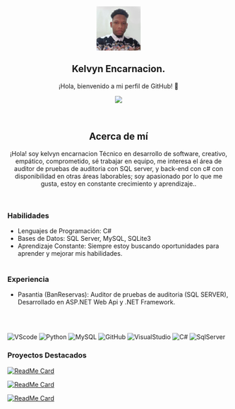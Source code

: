 <p align="center">
 <img width="100px" src="Icon\kelvyn.jpg" align="center" alt="Kelvyn Encarnacion" />
 <h2 align="center">Kelvyn Encarnacion.</h2>
 <p align="center">¡Hola, bienvenido a mi perfil de GitHub! 👋</p>


<div align="center">
  
![](https://github-readme-streak-stats.herokuapp.com/?user=kelvyn32&theme=dark&hide_border=false)

</div>
</br>

<h2 align="center">Acerca de mí</h2>
<p align="center">¡Hola! soy kelvyn encarnacion Técnico en desarrollo de software, creativo, empático, comprometido, sé trabajar en equipo, me interesa el área de auditor de pruebas de auditoria con SQL server, y back-end con c# con disponibilidad en otras áreas laborables; soy apasionado por lo que me gusta, estoy en constante crecimiento y aprendizaje..</p>
</br>

<h3 align="left">Habilidades</h3>
<p align="left">
  
- Lenguajes de Programación: C#
- Bases de Datos: SQL Server, MySQL, SQLite3
- Aprendizaje Constante: Siempre estoy buscando oportunidades para aprender y mejorar mis habilidades.
  </br>
   </br>
</p>

<h3 align="left">Experiencia</h3>
<p align="left">
  
- Pasantia (BanReservas): Auditor de pruebas de auditoria (SQL SERVER), Desarrollado en ASP.NET Web Api y .NET Framework.

  </br>
   </br>
</p>

![VScode](https://img.shields.io/badge/-Vscode-blue?style=for-the-badge&logo=visualstudiocode)
![Python](https://img.shields.io/badge/-Python-succes?style=for-the-badge&logo=python)
![MySQL](https://img.shields.io/badge/-MySQL-blue?style=for-the-badge&logo=mysql)
![GitHub](https://img.shields.io/badge/-GitHub-black?style=for-the-badge&logo=github)
![VisualStudio](https://img.shields.io/badge/-VisualStudio-blueviolet?style=for-the-badge&logo=visualstudio)
![C#](https://img.shields.io/badge/-Csharp-blue?style=for-the-badge&logo=csharp)
![SqlServer](https://img.shields.io/badge/-SqlServer-red?style=for-the-badge&logo=microsoftsqlserver)


<h3 align="left">Proyectos Destacados</h3>

 <div align="left">

[![ReadMe Card](https://github-readme-stats.vercel.app/api/pin/?username=kelvyn32&repo=EditorDeTexto&theme=merko "GrupoSoftware")](https://github.com/kelvyn32/EditorDeTexto)

[![ReadMe Card](https://github-readme-stats.vercel.app/api/pin/?username=kelvyn32&repo=Tic-tac-toe&theme=merko "TeleHelpBot")](https://github.com/kelvyn32/Tic-tac-toe)

[![ReadMe Card](https://github-readme-stats.vercel.app/api/pin/?username=kelvyn32&repo=Registro-y-mapa&theme=merko)](https://github.com/kelvyn32/Registro-y-mapa)

 </div>

